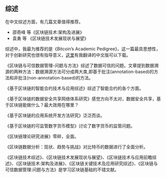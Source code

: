 ##  综述

在中文综述方面，有几篇文章值得推荐。   
+ 邵奇峰 等《区块链技术:架构及进展》
+ 袁勇 等 《区块链技术发展现状与展望》



综述中，我最为推荐的是《Bitcoin’s Academic Pedigree》，这一篇最具思想性，对于创新研究也很有指导意义，[这里](https://github.com/stone-note/articles)有我翻译的中文版可以下载。    



《区块链与可信数据管理-问题与方法》综述了数据可信的问题。文章提到数据溯源的两种方法：数据溯源方法可分成两大类,即基于批注(annotation-based)的方法和非批注(non-annotation-based)的方法。    


《基于区块链的智能合约技术与应用综述》综述了智能合约的各个方面。   

《基于区块链的数据安全共享网络体系研究》感觉方向不太对，数据安全共享，基于区块链能做什么？最大效用在哪里？   

《基于区块链的应用系统开发方法研究》泛泛而谈。    

《基于区块链的可监管数字货币模型》讨论了数字货币的监管问题。  

《区块链理论研究进展》零碎，全面。  

《区块链数据分析：现状、趋势与挑战》对比特币的数据进行了全面分析。    

《区块链技术综述》、《区块链技术发展现状与展望》、《区块链技术与应用前瞻综述》、《区块链技术:架构及进展》、《区块链关键技术及应用研究综述》、《区块链与可信数据管理:问题与方法》是学习区块链基础的不错文献。